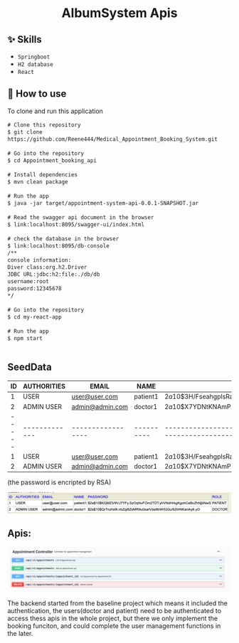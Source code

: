 <h1 align="center">AlbumSystem Apis</h1>


## :sparkles: Skills
- `Springboot`
- `H2 database`
- `React`
## :book: How to use
To clone and run this application
```
# Clone this repository
$ git clone https://github.com/Reene444/Medical_Appointment_Booking_System.git
 
# Go into the repository
$ cd Appointment_booking_api

# Install dependencies
$ mvn clean package

# Run the app
$ java -jar target/appointment-system-api-0.0.1-SNAPSHOT.jar

# Read the swagger api document in the browser
$ link:localhost:8095/swagger-ui/index.html

# check the database in the browser
$ link:localhost:8095/db-console
/**
console information:
Diver class:org.h2.Driver
JDBC URL:jdbc:h2:file:./db/db
username:root
password:12345678
*/

# Go into the repository
$ cd my-react-app

# Run the app
$ npm start


```
## SeedData
| ID  | AUTHORITIES | EMAIL           | NAME     | PASSWORD                                                               | ROLE   |
|-----|-------------|-----------------|----------|------------------------------------------------------------------------|--------|
| 1   | USER        | user@user.com   | patient1 | $2a$10$3H/FseahgplsRaDZoqhZaeNmPEkK3a0KT.SGs4OOw.F8QTFoaLQ/e           | PATIENT|
| 2   | ADMIN USER  | admin@admin.com | doctor1  | $2a$10$X7YDNtKNAmP2MXusG5zNXOrLfZhahyliBSd38PqoPgQNs7EUHjtES           | DOCTOR || ID  | AUTHORITIES | EMAIL           | NAME     | PASSWORD                                                               | ROLE   |
|-----|-------------|-----------------|----------|------------------------------------------------------------------------|--------|
| 1   | USER        | user@user.com   | patient1 | $2a$10$3H/FseahgplsRaDZoqhZaeNmPEkK3a0KT.SGs4OOw.F8QTFoaLQ/e           | PATIENT|
| 2   | ADMIN USER  | admin@admin.com | doctor1  | $2a$10$X7YDNtKNAmP2MXusG5zNXOrLfZhahyliBSd38PqoPgQNs7EUHjtES           | DOCTOR |

(the password is encripted by RSA)

![img_1.png](img_1.png)
## Apis:
![img.png](img.png)

The backend started from the baseline project which means it included the authentication, the users(doctor and patient) need to be authenticated to access thess apis in the whole project,
but there we only implement the booking funciton, and could complete the user management functions in the later.